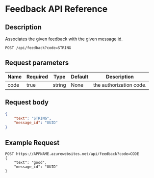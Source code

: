 # Feedback API Reference

## Description

Associates the given feedback with the given message id.

```text
POST /api/feedback?code=STRING
```

## Request parameters

| Name | Required | Type | Default | Description |
| --- | --- | --- | --- | --- |
| code | true | string | None | the authorization code. |

## Request body

```json
{
    "text": "STRING",
    "message_id": "UUID"
}
```

## Example Request

```text
POST https://APPNAME.azurewebsites.net/api/feedback?code=CODE
{
    "text": "good",
    "message_id": "UUID"
}
```
